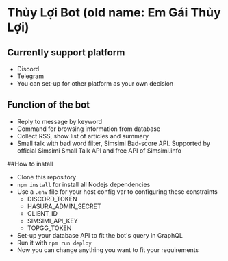# Thủy Lợi Bot (old name: Em Gái Thủy Lợi)

## Currently support platform
 - Discord
 - Telegram
 - You can set-up for other platform as your own decision

## Function of the bot
 - Reply to message by keyword
 - Command for browsing information from database
 - Collect RSS, show list of articles and summary 
 - Small talk with bad word filter, Simsimi Bad-score API. Supported by official Simsimi Small Talk API and free API of Simsimi.info

##How to install
 - Clone this repository
 - ` npm install ` for install all Nodejs dependencies 
 - Use a ` .env ` file for your host config var to configuring these constraints
   - DISCORD_TOKEN 
   - HASURA_ADMIN_SECRET 
   - CLIENT_ID
   - SIMSIMI_API_KEY 
   - TOPGG_TOKEN 
 - Set-up your database API to fit the bot's query in GraphQL
 - Run it with ` npm run deploy `
 - Now you can change anything you want to fit your requirements 

